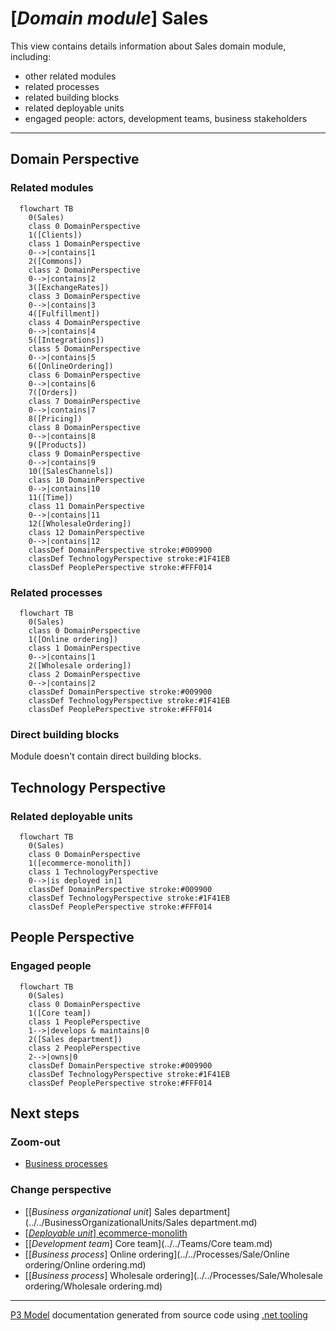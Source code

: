 ﻿
# [*Domain module*] Sales

This view contains details information about Sales domain module, including:
- other related modules
- related processes
- related building blocks
- related deployable units
- engaged people: actors, development teams, business stakeholders  

---



## Domain Perspective


### Related modules

```mermaid
  flowchart TB
    0(Sales)
    class 0 DomainPerspective
    1([Clients])
    class 1 DomainPerspective
    0-->|contains|1
    2([Commons])
    class 2 DomainPerspective
    0-->|contains|2
    3([ExchangeRates])
    class 3 DomainPerspective
    0-->|contains|3
    4([Fulfillment])
    class 4 DomainPerspective
    0-->|contains|4
    5([Integrations])
    class 5 DomainPerspective
    0-->|contains|5
    6([OnlineOrdering])
    class 6 DomainPerspective
    0-->|contains|6
    7([Orders])
    class 7 DomainPerspective
    0-->|contains|7
    8([Pricing])
    class 8 DomainPerspective
    0-->|contains|8
    9([Products])
    class 9 DomainPerspective
    0-->|contains|9
    10([SalesChannels])
    class 10 DomainPerspective
    0-->|contains|10
    11([Time])
    class 11 DomainPerspective
    0-->|contains|11
    12([WholesaleOrdering])
    class 12 DomainPerspective
    0-->|contains|12
    classDef DomainPerspective stroke:#009900
    classDef TechnologyPerspective stroke:#1F41EB
    classDef PeoplePerspective stroke:#FFF014
```

### Related processes

```mermaid
  flowchart TB
    0(Sales)
    class 0 DomainPerspective
    1([Online ordering])
    class 1 DomainPerspective
    0-->|contains|1
    2([Wholesale ordering])
    class 2 DomainPerspective
    0-->|contains|2
    classDef DomainPerspective stroke:#009900
    classDef TechnologyPerspective stroke:#1F41EB
    classDef PeoplePerspective stroke:#FFF014
```

### Direct building blocks

Module doesn't contain direct building blocks.  

## Technology Perspective


### Related deployable units

```mermaid
  flowchart TB
    0(Sales)
    class 0 DomainPerspective
    1([ecommerce-monolith])
    class 1 TechnologyPerspective
    0-->|is deployed in|1
    classDef DomainPerspective stroke:#009900
    classDef TechnologyPerspective stroke:#1F41EB
    classDef PeoplePerspective stroke:#FFF014
```

## People Perspective


### Engaged people

```mermaid
  flowchart TB
    0(Sales)
    class 0 DomainPerspective
    1([Core team])
    class 1 PeoplePerspective
    1-->|develops & maintains|0
    2([Sales department])
    class 2 PeoplePerspective
    2-->|owns|0
    classDef DomainPerspective stroke:#009900
    classDef TechnologyPerspective stroke:#1F41EB
    classDef PeoplePerspective stroke:#FFF014
```

## Next steps


### Zoom-out

- [Business processes](../../Business_Processes.md)

### Change perspective

- [[*Business organizational unit*] Sales department](../../BusinessOrganizationalUnits/Sales department.md)
- [[*Deployable unit*] ecommerce-monolith](../../DeployableUnits/ecommerce-monolith.md)
- [[*Development team*] Core team](../../Teams/Core team.md)
- [[*Business process*] Online ordering](../../Processes/Sale/Online ordering/Online ordering.md)
- [[*Business process*] Wholesale ordering](../../Processes/Sale/Wholesale ordering/Wholesale ordering.md)

---

[P3 Model](https://github.com/P3-model/P3-model) documentation generated from source code using [.net tooling](https://github.com/P3-model/P3-model-dotnet)